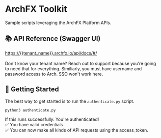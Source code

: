 # ArchFX Toolkit

Sample scripts leveraging the ArchFX Platform APIs.

📚 **API Reference (Swagger UI)**  
---
[https://{{tenant_name}}.archfx.io/api/docs/#/](https://{{tenant_name}}.archfx.io/api/docs/#/) <br><br>
Don't know your tenant name? Reach out to support because you're going to need that for everything. Similiarly, you must have username and password access to Arch. SSO won't work here.


## 🚀 Getting Started

The best way to get started is to run the `authenticate.py` script.

```bash
python3 authenticate.py
```

If this runs successfully: You're authenticated!<br>
✅ You have valid credentials<br>
✅ You can now make all kinds of API requests using the access_token.
